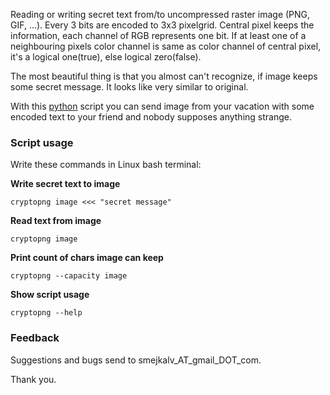 Reading or writing secret text from/to uncompressed raster image (PNG, GIF, ...). Every 3 bits are encoded to 3x3 pixelgrid. Central pixel keeps the information, each channel of RGB represents one bit. If at least one of a neighbouring pixels color channel is same as color channel of central pixel, it's a logical one(true), else logical zero(false).

The most beautiful thing is that you almost can't recognize, if image keeps some secret message. It looks like very similar to original.

With this [python](http://www.python.org) script you can send image from your vacation with some encoded text to your friend and nobody supposes anything strange.

### Script usage ###
Write these commands in Linux bash terminal:

**Write secret text to image**
```
cryptopng image <<< "secret message"
```

**Read text from image**
```
cryptopng image
```

**Print count of chars image can keep**
```
cryptopng --capacity image
```

**Show script usage**
```
cryptopng --help
```

### Feedback ###
Suggestions and bugs send to smejkalv\_AT\_gmail\_DOT\_com.

Thank you.